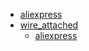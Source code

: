 * [aliexpress](aliexpress)
* [wire_attached](wire_attached)
  * [aliexpress](wire_attached/aliexpress)
